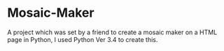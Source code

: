 # Mosaic-Maker
A project which was set by a friend to create a mosaic maker on a HTML page in Python, I used Python Ver 3.4 to create this.
